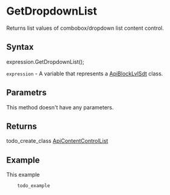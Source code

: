 # GetDropdownList

Returns list values of combobox/dropdown list content control.

## Syntax

expression.GetDropdownList();

`expression` - A variable that represents a [ApiBlockLvlSdt](../ApiBlockLvlSdt.md) class.

## Parametrs

This method doesn't have any parameters.

## Returns

todo_create_class
[ApiContentControlList](../../ApiContentControlList/ApiContentControlList.md)

## Example

This example

```javascript
	todo_example
```